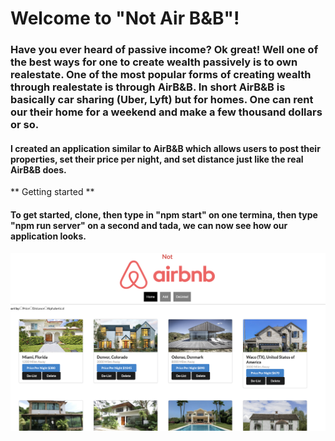 # Welcome to "Not Air B&B"!

### Have you ever heard of passive income? Ok great! Well one of the best ways for one to create wealth passively is to own realestate. One of the most popular forms of creating wealth through realestate is through AirB&B. In short AirB&B is basically car sharing (Uber, Lyft) but for homes. One can rent our their home for a weekend and make a few thousand dollars or so. 

#### I created an application similar to AirB&B which allows users to post their properties, set their price per night, and set distance just like the real AirB&B does. 

** Getting started **

#### To get started, clone, then type in "npm start" on one termina, then type "npm run server" on a second and tada, we can now see how our application looks.
![image](img1.png)

